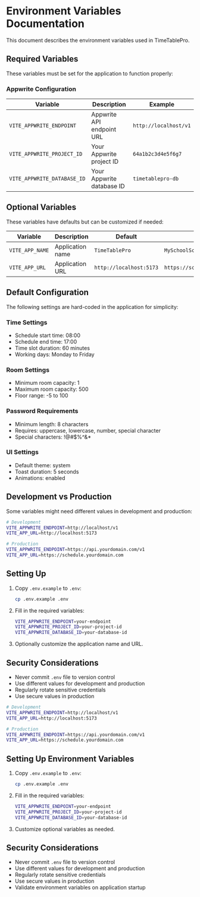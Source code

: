 # Environment Variables Documentation

This document describes the environment variables used in TimeTablePro.

## Required Variables

These variables must be set for the application to function properly:

### Appwrite Configuration
| Variable | Description | Example |
|----------|-------------|---------|
| `VITE_APPWRITE_ENDPOINT` | Appwrite API endpoint URL | `http://localhost/v1` |
| `VITE_APPWRITE_PROJECT_ID` | Your Appwrite project ID | `64a1b2c3d4e5f6g7` |
| `VITE_APPWRITE_DATABASE_ID` | Your Appwrite database ID | `timetablepro-db` |

## Optional Variables

These variables have defaults but can be customized if needed:

| Variable | Description | Default | Example |
|----------|-------------|---------|---------|
| `VITE_APP_NAME` | Application name | `TimeTablePro` | `MySchoolScheduler` |
| `VITE_APP_URL` | Application URL | `http://localhost:5173` | `https://schedule.myschool.com` |

## Default Configuration

The following settings are hard-coded in the application for simplicity:

### Time Settings
- Schedule start time: 08:00
- Schedule end time: 17:00
- Time slot duration: 60 minutes
- Working days: Monday to Friday

### Room Settings
- Minimum room capacity: 1
- Maximum room capacity: 500
- Floor range: -5 to 100

### Password Requirements
- Minimum length: 8 characters
- Requires: uppercase, lowercase, number, special character
- Special characters: !@#$%^&*

### UI Settings
- Default theme: system
- Toast duration: 5 seconds
- Animations: enabled

## Development vs Production

Some variables might need different values in development and production:

```bash
# Development
VITE_APPWRITE_ENDPOINT=http://localhost/v1
VITE_APP_URL=http://localhost:5173

# Production
VITE_APPWRITE_ENDPOINT=https://api.yourdomain.com/v1
VITE_APP_URL=https://schedule.yourdomain.com
```

## Setting Up

1. Copy `.env.example` to `.env`:
   ```bash
   cp .env.example .env
   ```

2. Fill in the required variables:
   ```bash
   VITE_APPWRITE_ENDPOINT=your-endpoint
   VITE_APPWRITE_PROJECT_ID=your-project-id
   VITE_APPWRITE_DATABASE_ID=your-database-id
   ```

3. Optionally customize the application name and URL.

## Security Considerations

- Never commit `.env` file to version control
- Use different values for development and production
- Regularly rotate sensitive credentials
- Use secure values in production

```bash
# Development
VITE_APPWRITE_ENDPOINT=http://localhost/v1
VITE_APP_URL=http://localhost:5173

# Production
VITE_APPWRITE_ENDPOINT=https://api.yourdomain.com/v1
VITE_APP_URL=https://schedule.yourdomain.com
```

## Setting Up Environment Variables

1. Copy `.env.example` to `.env`:
   ```bash
   cp .env.example .env
   ```

2. Fill in the required variables:
   ```bash
   VITE_APPWRITE_ENDPOINT=your-endpoint
   VITE_APPWRITE_PROJECT_ID=your-project-id
   VITE_APPWRITE_DATABASE_ID=your-database-id
   ```

3. Customize optional variables as needed.

## Security Considerations

- Never commit `.env` file to version control
- Use different values for development and production
- Regularly rotate sensitive credentials
- Use secure values in production
- Validate environment variables on application startup 